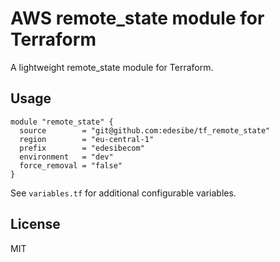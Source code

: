 # AWS remote_state module for Terraform
A lightweight remote_state module for Terraform.

## Usage
```
module "remote_state" {
  source        = "git@github.com:edesibe/tf_remote_state"
  region        = "eu-central-1"
  prefix        = "edesibecom"
  environment   = "dev"
  force_removal = "false"
}
```
See `variables.tf` for additional configurable variables.

## License
MIT
